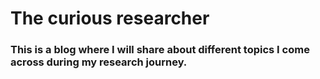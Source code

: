 # The curious researcher

### This is a blog where I will share about different topics I come across during my research journey.

